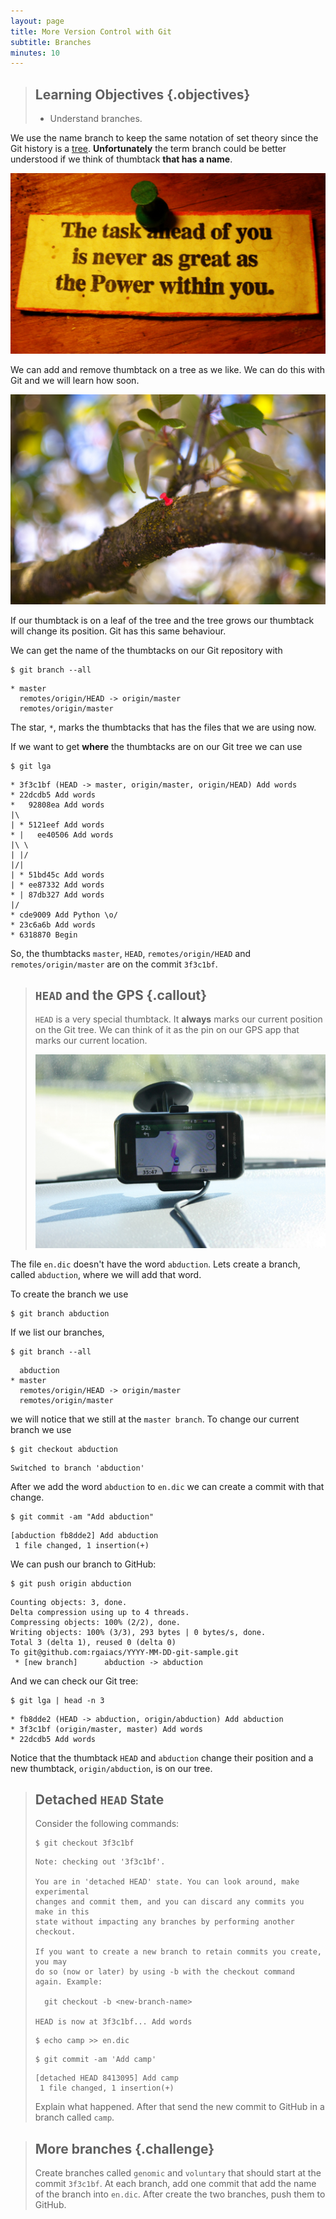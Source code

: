 ```yaml
---
layout: page
title: More Version Control with Git
subtitle: Branches
minutes: 10
---
```

> ## Learning Objectives {.objectives}
>
> * Understand branches.

We use the name branch to keep the same notation of set theory
since the Git history is a [tree](https://en.wikipedia.org/wiki/Tree_%28set_theory%29).
**Unfortunately** the term branch could be better understood
if we think of thumbtack **that has a name**.

![Picture of thumbtack and a piece of paper with the text "The task ahead of you is never as great as the Power within you." The picture is called "An inspirational message over the sink" by Bunny Jager available at https://flic.kr/p/88f39H under CC-BY-SA.](fig/thumbtack.jpg)

We can add and remove thumbtack on a tree as we like.
We can do this with Git and we will learn how soon.

![Thumbtack on a branch tree. The picture is called "Thumbtack" by Christian Bucad available at https://flic.kr/p/7XiB1R under CC-BY-NC-ND.](fig/thumbtack-on-tree.jpg)

If our thumbtack is on a leaf of the tree
and the tree grows our thumbtack will change its position.
Git has this same behaviour.

We can get the name of the thumbtacks on our Git repository with

~~~ {.bash}
$ git branch --all
~~~
~~~ {.out}
* master
  remotes/origin/HEAD -> origin/master
  remotes/origin/master
~~~

The star, `*`, marks the thumbtacks that has the files that we are using now.

If we want to get **where** the thumbtacks are on our Git tree we can use

~~~ {.bash}
$ git lga
~~~
~~~ {.out}
* 3f3c1bf (HEAD -> master, origin/master, origin/HEAD) Add words
* 22dcdb5 Add words
*   92808ea Add words
|\  
| * 5121eef Add words
* |   ee40506 Add words
|\ \  
| |/  
|/|   
| * 51bd45c Add words
| * ee87332 Add words
* | 87db327 Add words
|/  
* cde9009 Add Python \o/
* 23c6a6b Add words
* 6318870 Begin
~~~

So,
the thumbtacks
`master`,
`HEAD`,
`remotes/origin/HEAD` and
`remotes/origin/master`
are on the commit `3f3c1bf`.

> ## `HEAD` and the GPS {.callout}
>
> `HEAD` is a very special thumbtack.
> It **always** marks our current position
> on the Git tree.
> We can think of it as the pin on our GPS app
> that marks our current location.
>
> ![Picture of a GPS. The picture is called "Garmin-Asus A10 GPS Android smartphone review" by Cheon Fong Liew available at https://flic.kr/p/9bnK7g under CC-BY-SA.](fig/head-and-gps.jpg)

The file `en.dic` doesn't have the word `abduction`.
Lets create a branch,
called `abduction`,
where we will add that word.

To create the branch we use

~~~ {.bash}
$ git branch abduction
~~~

If we list our branches,

~~~ {.bash}
$ git branch --all
~~~
~~~ {.out}
  abduction
* master
  remotes/origin/HEAD -> origin/master
  remotes/origin/master
~~~

we will notice that we still at the `master branch`.
To change our current branch we use

~~~ {.bash}
$ git checkout abduction
~~~
~~~ {.out}
Switched to branch 'abduction'
~~~

After we add the word `abduction` to `en.dic`
we can create a commit with that change.

~~~ {.bash}
$ git commit -am "Add abduction"
~~~
~~~ {.out}
[abduction fb8dde2] Add abduction
 1 file changed, 1 insertion(+)
~~~

We can push our branch to GitHub:

~~~ {.bash}
$ git push origin abduction
~~~
~~~ {.out}
Counting objects: 3, done.
Delta compression using up to 4 threads.
Compressing objects: 100% (2/2), done.
Writing objects: 100% (3/3), 293 bytes | 0 bytes/s, done.
Total 3 (delta 1), reused 0 (delta 0)
To git@github.com:rgaiacs/YYYY-MM-DD-git-sample.git
 * [new branch]      abduction -> abduction
~~~

And we can check our Git tree:

~~~ {.bash}
$ git lga | head -n 3
~~~
~~~ {.out}
* fb8dde2 (HEAD -> abduction, origin/abduction) Add abduction
* 3f3c1bf (origin/master, master) Add words
* 22dcdb5 Add words
~~~

Notice that the thumbtack `HEAD` and `abduction` change their position
and a new thumbtack, `origin/abduction`, is on our tree.

> ## Detached `HEAD` State
>
> Consider the following commands:
>
> ~~~ {.bash}
> $ git checkout 3f3c1bf
> ~~~
> ~~~ {.out}
> Note: checking out '3f3c1bf'.
>
> You are in 'detached HEAD' state. You can look around, make experimental
> changes and commit them, and you can discard any commits you make in this
> state without impacting any branches by performing another checkout.
>
> If you want to create a new branch to retain commits you create, you may
> do so (now or later) by using -b with the checkout command again. Example:
>
>   git checkout -b <new-branch-name>
>
> HEAD is now at 3f3c1bf... Add words
> ~~~
> ~~~ {.bash}
> $ echo camp >> en.dic
> ~~~
> ~~~ {.bash}
> $ git commit -am 'Add camp'
> ~~~
> ~~~ {.out}
> [detached HEAD 8413095] Add camp
>  1 file changed, 1 insertion(+)
> ~~~
>
> Explain what happened. After that send the new commit to GitHub in a branch called `camp`.

> ## More branches {.challenge}
>
> Create branches called
> `genomic` and `voluntary`
> that should start at the commit `3f3c1bf`.
> At each branch,
> add one commit that add the name of the branch into `en.dic`.
> After create the two branches,
> push them to GitHub.
